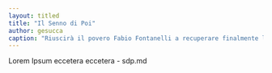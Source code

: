 ```yaml
---
layout: titled
title: "Il Senno di Poi"
author: gesucca
caption: "Riuscirà il povero Fabio Fontanelli a recuperare finalmente la ragione, magari senza farsi ammazzare nel frattempo?"
---
```

Lorem Ipsum eccetera eccetera - sdp.md